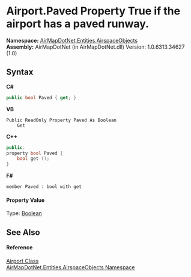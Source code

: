 # Airport.Paved Property <b>True</b> if the airport has a paved runway.

**Namespace:**&nbsp;<a href="N_AirMapDotNet_Entities_AirspaceObjects">AirMapDotNet.Entities.AirspaceObjects</a><br />**Assembly:**&nbsp;AirMapDotNet (in AirMapDotNet.dll) Version: 1.0.6313.34627 (1.0)

## Syntax

**C#**<br />
``` C#
public bool Paved { get; }
```

**VB**<br />
``` VB
Public ReadOnly Property Paved As Boolean
	Get
```

**C++**<br />
``` C++
public:
property bool Paved {
	bool get ();
}
```

**F#**<br />
``` F#
member Paved : bool with get

```


#### Property Value
Type: <a href="http://msdn2.microsoft.com/en-us/library/a28wyd50" target="_blank">Boolean</a>

## See Also


#### Reference
<a href="T_AirMapDotNet_Entities_AirspaceObjects_Airport">Airport Class</a><br /><a href="N_AirMapDotNet_Entities_AirspaceObjects">AirMapDotNet.Entities.AirspaceObjects Namespace</a><br />